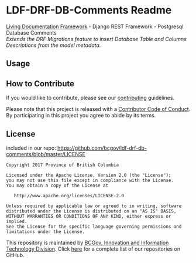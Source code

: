 # LDF-DRF-DB-Comments Readme
[Living Documentation Framework](docs/ldf.md) - Django REST Framework - Postgresql Database Comments  
_Extends the DRF Migrations feature to insert Database Table and Columns Descriptions from the model metadata._

## Usage


## How to Contribute

If you would like to contribute, please see our [contributing](https://github.com/bcgov/ldf-drf-db-comments/blob/master/contributing.md) guidelines.

Please note that this project is released with a [Contributor Code of Conduct](https://github.com/bcgov/ldf-drf-db-comments/blob/master/code_of_conduct.md). By participating in this project you agree to abide by its terms.

## License

included in our repo: https://github.com/bcgov/ldf-drf-db-comments/blob/master/LICENSE
```
Copyright 2017 Province of British Columbia

Licensed under the Apache License, Version 2.0 (the "License");
you may not use this file except in compliance with the License.
You may obtain a copy of the License at

   http://www.apache.org/licenses/LICENSE-2.0

Unless required by applicable law or agreed to in writing, software
distributed under the License is distributed on an "AS IS" BASIS,
WITHOUT WARRANTIES OR CONDITIONS OF ANY KIND, either express or implied.
See the License for the specific language governing permissions and
limitations under the License.
```

This repository is maintained by [BCGov, Innovation and Information Technology Division](). Click [here](https://github.com/bcgov?q=ldf) for a complete list of our repositories on GitHub.
